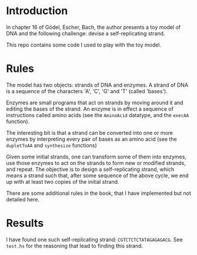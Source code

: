 # Introduction

In chapter 16 of Gödel, Escher, Bach, the author presents a toy model of DNA and the following challenge:
devise a self-replicating strand.

This repo contains some code I used to play with the toy model.

# Rules

The model has two objects: strands of DNA and enzymes.
A strand of DNA is a sequence of the characters 'A', 'C', 'G' and 'T' (called 'bases').

Enzymes are small programs that act on strands by moving around it and editing the bases of the strand.
An enzyme is in effect a sequence of instructions called amino acids (see the `AminoAcid` datatype, and the `execAA` function).

The interesting bit is that a strand can be converted into one or more enzymes by interpreting
every pair of bases as an amino acid (see the `dupletToAA` and `synthesize` functions)

Given some initial strands, one can transform some of them into enzymes, use those enzymes to act on the strands to form new or modified strands,
and repeat.
The objective is to design a self-replicating strand, which means a strand such that,
after some sequence of the above cycle, we end up with at least two copies of the initial strand.

There are some additional rules in the book, that I have implemented but not detailed here.


# Results

I have found one such self-replicating strand: `CGTCTCTCTATAGAGAGACG`.
See `test.hs` for the reasoning that lead to finding this strand.
